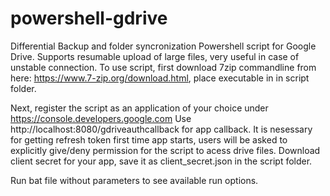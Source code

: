 # powershell-gdrive
Differential Backup and folder syncronization Powershell script for Google Drive. Supports resumable upload of large files, very useful in case of unstable connection. 
To use script, first download 7zip commandline from here: https://www.7-zip.org/download.html, place executable in in script folder.

Next, register the script as an application of your choice under https://console.developers.google.com Use http://localhost:8080/gdriveauthcallback for app callback.
It is nesessary for getting refresh token first time app starts, users will be asked to explicitly give/deny permission for the script to acess drive files.
Download client secret for your app, save it as client_secret.json in the script folder.

Run bat file without parameters to see available run options.
